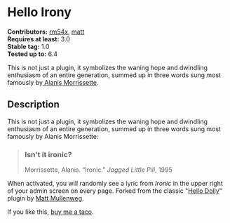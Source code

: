 # Hello Irony

**Contributors:** [rm54x](https://profiles.wordpress.org/rm54x/), [matt](https://profiles.wordpress.org/matt/)\
**Requires at least:** 3.0\
**Stable tag:** 1.0\
**Tested up to:** 6.4
  
This is not just a plugin, it symbolizes the waning hope and dwindling enthusiasm of an entire generation, summed up in three words sung most famously by[ Alanis Morrissette](https://copyblogger.com/did-alanis-morissette-get-irony-right/).
## Description
This is not just a plugin, it symbolizes the waning hope and dwindling enthusiasm of an entire generation, summed up in three words sung most famously by Alanis Morrissette: 

> ### Isn't it ironic?
> Morrissette, Alanis. “Ironic.” *Jagged Little Pill*, 1995

When activated, you will randomly see a lyric from <cite>Ironic</cite> in the upper right of your admin screen on every page. Forked from the classic "[Hello Dolly](https://wordpress.org/plugins/hello-dolly/)" plugin by [Matt Mullenweg](https://profiles.wordpress.org/matt/).

If you like this, [buy me a taco](https://www.buymeacoffee.com/rmoore.dev).
